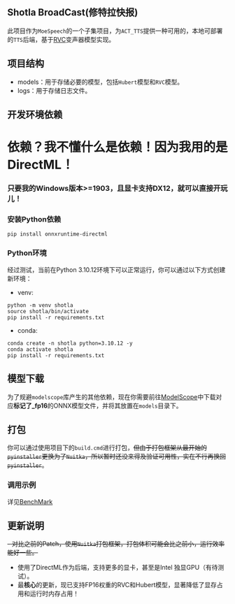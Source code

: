 ## Shotla BroadCast(修特拉快报)

此项目作为`MoeSpeech`的一个子集项目，为`ACT_TTS`提供一种可用的，本地可部署的`TTS`后端，基于[RVC](https://github.com/RVC-Project/Retrieval-based-Voice-Conversion-WebUI)变声器模型实现。

## 项目结构
- models：用于存储必要的模型，包括`Hubert`模型和`RVC`模型。
- logs：用于存储日志文件。

## 开发环境依赖
# 依赖？我不懂什么是依赖！因为我用的是DirectML！

### 只要我的Windows版本>=1903，且显卡支持DX12，就可以直接开玩儿！

### 安装Python依赖
```shell
pip install onnxruntime-directml
```

### Python环境
经过测试，当前在Python 3.10.12环境下可以正常运行，你可以通过以下方式创建新环境：

- venv:

```shell
python -m venv shotla
source shotla/bin/activate
pip install -r requirements.txt
```

- conda:

```shell
conda create -n shotla python=3.10.12 -y
conda activate shotla
pip install -r requirements.txt
```

## 模型下载
为了规避`modelscope`库产生的其他依赖，现在你需要前往[ModelScope](https://www.modelscope.cn/models/ElinLiu/RVC-Resaech/files)中下载对应**标记了_fp16**的ONNX模型文件，并将其放置在`models`目录下。

## 打包
你可以通过使用项目下的`build.cmd`进行打包，~~但由于打包框架从最开始的`pyinstaller`更换为了`Nuitka`，所以暂时还没来得及验证可用性，实在不行再换回`pyinstaller`~~。

### 调用示例
详见[BenchMark](./BenchMarks.cs)

## 更新说明
~~- 对比之前的Patch，使用`Nuitka`打包框架，打包体积可能会比之前小，运行效率能好一些。~~
- 使用了DirectML作为后端，支持更多的显卡，甚至是Intel 独显GPU（有待测试）。
- 最**核心**的更新，现已支持FP16权重的RVC和Hubert模型，显著降低了显存占用和运行时内存占用！

